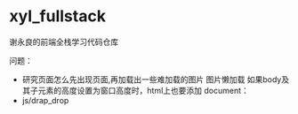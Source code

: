 # xyl_fullstack
谢永良的前端全栈学习代码仓库


问题：
- 研究页面怎么先出现页面,再加载出一些难加载的图片
图片懒加载
如果body及其子元素的高度设置为窗口高度时，html上也要添加
document：
- js/drap_drop
